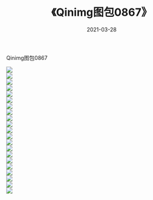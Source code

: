 ﻿---
layout: post
title:  《Qinimg图包0867》
date:   2021-03-28
img: http://imgx.orgx.ga/Qinimg图包/Qinimg图包0867/000.jpg
categories: [美女, 清纯, 唯美]
---

Qinimg图包0867

 ![](http://imgx.orgx.ga/Qinimg图包/Qinimg图包0867/001.jpg) <br>![](http://imgx.orgx.ga/Qinimg图包/Qinimg图包0867/002.jpg) <br>![](http://imgx.orgx.ga/Qinimg图包/Qinimg图包0867/003.jpg) <br>![](http://imgx.orgx.ga/Qinimg图包/Qinimg图包0867/004.jpg) <br>![](http://imgx.orgx.ga/Qinimg图包/Qinimg图包0867/005.jpg) <br>![](http://imgx.orgx.ga/Qinimg图包/Qinimg图包0867/006.jpg) <br>![](http://imgx.orgx.ga/Qinimg图包/Qinimg图包0867/007.jpg) <br>![](http://imgx.orgx.ga/Qinimg图包/Qinimg图包0867/008.jpg) <br>![](http://imgx.orgx.ga/Qinimg图包/Qinimg图包0867/009.jpg) <br>![](http://imgx.orgx.ga/Qinimg图包/Qinimg图包0867/010.jpg) <br>![](http://imgx.orgx.ga/Qinimg图包/Qinimg图包0867/011.jpg) <br>![](http://imgx.orgx.ga/Qinimg图包/Qinimg图包0867/012.jpg) <br>![](http://imgx.orgx.ga/Qinimg图包/Qinimg图包0867/013.jpg) <br>![](http://imgx.orgx.ga/Qinimg图包/Qinimg图包0867/014.jpg) <br>![](http://imgx.orgx.ga/Qinimg图包/Qinimg图包0867/015.jpg) <br>![](http://imgx.orgx.ga/Qinimg图包/Qinimg图包0867/016.jpg) <br>![](http://imgx.orgx.ga/Qinimg图包/Qinimg图包0867/017.jpg) <br>![](http://imgx.orgx.ga/Qinimg图包/Qinimg图包0867/018.jpg) <br>![](http://imgx.orgx.ga/Qinimg图包/Qinimg图包0867/019.jpg) <br>![](http://imgx.orgx.ga/Qinimg图包/Qinimg图包0867/020.jpg) <br>![](http://imgx.orgx.ga/Qinimg图包/Qinimg图包0867/021.jpg) <br>